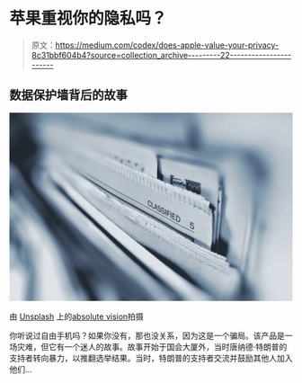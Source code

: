 # 苹果重视你的隐私吗？

> 原文：<https://medium.com/codex/does-apple-value-your-privacy-8c31bbf604b4?source=collection_archive---------22----------------------->

## 数据保护墙背后的故事

![](img/1987d10e070cc36b00252186df8d968b.png)

由 [Unsplash](https://unsplash.com/photos/bSlHKWxxXak) 上的[absolute vision](https://unsplash.com/@freegraphictoday)拍摄

你听说过自由手机吗？如果你没有，那也没关系，因为这是一个骗局。该产品是一场灾难，但它有一个迷人的故事。故事开始于国会大厦外，当时唐纳德·特朗普的支持者转向暴力，以推翻选举结果。当时，特朗普的支持者交流并鼓励其他人加入他们…